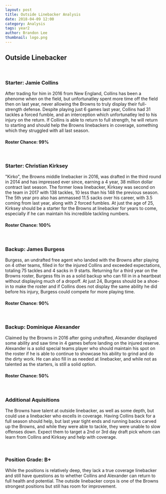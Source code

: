 ```yaml
---
layout: post
title: Outside Linebacker Analysis
date: 2018-04-09 12:00
category: Analysis
tags: year2
author: Brandon Lee
thumbnail: logo.png
---
```


## Outside Linebacker

<br>

### Starter: Jamie Collins

After trading for him in 2016 from New England, Collins has been a phenome when on the field, but unfortunatley spent more time off the field then on last year, never allowing the Browns to truly display their full-strength defense. Despite playing just 6 games last year, Collins had 31 tackles a forced fumble, and an interception which unfortunatley led to his injury on the return. If Collins is able to return to full strength, he will return to starting and should help the Browns linebackers in coverage, something which they struggled with all last season.

#### Roster Chance: 99%

<br>

### Starter: Christian Kirksey

"Kirko", the Browns middle linebacker in 2016, was drafted in the third round in 2014 and has impressed ever since, earning a 4 year, 38 million dollar contract last season. The former Iowa linebacker, Kirksey was second on the team in 2017 with 138 tackles, 10 less than his 148 the previous season. The 5th year pro also has ammassed 11.5 sacks over his career, with 3.5 coming from last year, along with 2 forced fumbles. At just the age of 25, Kirksey should be a starter for the Browns at linebacker for years to come, especially if he can maintain his incredible tackling numbers. 

#### Roster Chance: 100%

<br>

### Backup: James Burgess

Burgess, an undrafted free agent who landed with the Browns after playing on 4 other teams, filled in for the injured Collins and exceeded expectations, totaling 75 tackles and 4 sacks in 9 starts. Returning for a third year on the Browns roster, Burgess fits in as a solid backup who can fill in in a heartbeat without displaying much of a dropoff. At just 24, Burgess should be a shoe-in to make the roster and if Collins does not display the same ability he did before his injury, Burgess could compete for more playing time.

#### Roster Chance: 90%

<br>

### Backup: Dominique Alexander

Claimed by the Browns in 2016 after going undrafted, Alexander displayed some ability and saw time in 4 games before landing on the injured reserve. Alexander is a solid special teams player who should maintain his spot on the roster if he is able to continue to showcase his ability to grind and do the dirty work. He can also fill in as needed at linebacker, and while not as talented as the starters, is still a solid option.

#### Roster Chance: 50%

<br>

### Additional Aquisitions

The Browns have talent at outside linebacker, as well as some depth, but could use a linebacker who excells in coverage. Having Collins back for a full season should help, but last year tight ends and running backs carved up the Browns, and while they were able to tackle, they were unable to slow offenses down. Expect them to target a 2nd or 3rd day draft pick whom can learn from Collins and Kirksey and help with coverage. 

<br>

### Position Grade: B+

While the positions is relatively deep, they lack a true coverage linebacker and still have questions as to whether Collins and Alexander can return to full health and potential. The outside linebacker corps is one of the Browns strongest positions but still has room for improvement.
